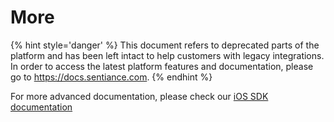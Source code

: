 # More

{% hint style='danger' %} This document refers to deprecated parts of the platform and has been left intact to help customers with legacy integrations. In order to access the latest platform features and documentation, please go to https://docs.sentiance.com. {% endhint %}

For more advanced documentation, please check our [iOS SDK documentation](https://sentiance.gitbook.io/sentiance-ios-sdk/)


